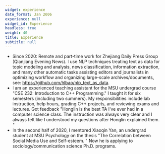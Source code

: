 ```yaml
---
widget: experience
date_format: Jan 2006
experience: null
widget_id: Experience
headless: true
weight: 40
title: Experience
subtitle: null
---
```

* Since 2020: Remote and part-time work for Zhejiang Daily Press Group (Qianjiang Evening News). I use NLP techniques treating text as data for topic modeling and analysis, news classification, information extraction, and many other automatic tasks assisting editors and journalists in optimizing workflow and organizing large-scale archives/documents, see: https://github.com/hlbao/nlp_text_as_data.
* I am an experienced teaching assistant for the MSU undergrad course "CSE 232: Introduction to C++ Programming." I taught it for six semesters (including two summers). My responsibilities include lab instruction, help hours, grading C++ projects, and reviewing exams and lectures. Got feedback "Honglin is the best TA I've ever had in a computer science class. The instruction was always very clear and I always felt like I understood my questions after Honglin explained them. "
* In the second half of 2020, I mentored Xiaoqin Yan, an undergrad student at MSU Psychology on the thesis "The Correlation between Social Media Use and Self-esteem. " Now he is applying to sociology/communication science Ph.D. programs.